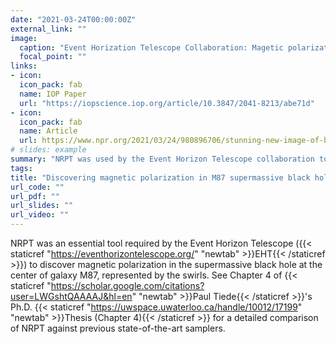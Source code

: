 ```yaml
---
date: "2021-03-24T00:00:00Z"
external_link: ""
image:
  caption: "Event Horization Telescope Collaboration: Magetic polarization in photograph of supermassive black hole in M87 (2021)"
  focal_point: ""
links:
- icon: 
  icon_pack: fab
  name: IOP Paper
  url: "https://iopscience.iop.org/article/10.3847/2041-8213/abe71d"
- icon: 
  icon_pack: fab
  name: Article
  url: https://www.npr.org/2021/03/24/980896706/stunning-new-image-of-black-hole-reveals-surrounding-magnetic-fields
# slides: example
summary: "NRPT was used by the Event Horizon Telescope collaboration to discover magnetic polarization in M87's supermassive black hole."
tags: 
title: "Discovering magnetic polarization in M87 supermassive black hole"
url_code: ""
url_pdf: ""
url_slides: ""
url_video: ""
---
```


NRPT was an essential tool required by the Event Horizon Telescope ({{< staticref "https://eventhorizontelescope.org/" "newtab" >}}EHT{{< /staticref >}}) to discover magnetic polarization in the supermassive black hole at the center of galaxy M87, represented by the swirls. See Chapter 4 of {{< staticref "https://scholar.google.com/citations?user=LWGshtQAAAAJ&hl=en" "newtab" >}}Paul Tiede{{< /staticref >}}'s Ph.D. {{< staticref "https://uwspace.uwaterloo.ca/handle/10012/17199" "newtab" >}}Thesis (Chapter 4){{< /staticref >}} for a detailed comparison of NRPT against previous state-of-the-art samplers.
